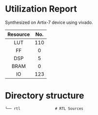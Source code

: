 # Utilization Report
Synthesized on Artix-7 device using vivado.

|Resource| No.|
|:---:|:---:|
|LUT|110|
|FF|0|
|DSP|5|
|BRAM|0|
|IO|123|

# Directory structure

    └── rtl                # RTL Sources

